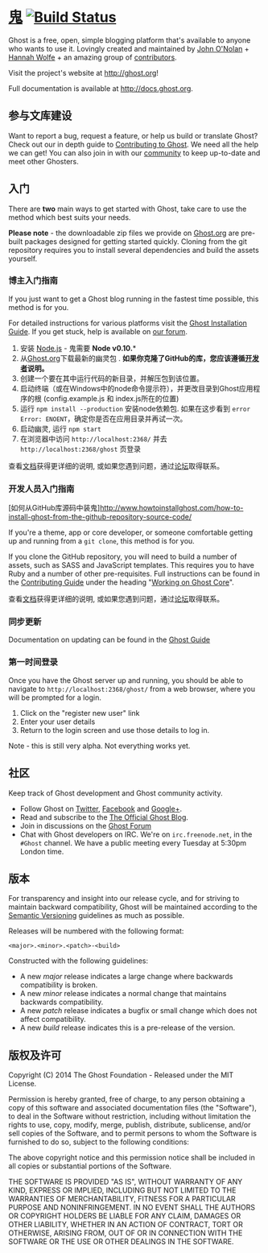 # [鬼](https://github.com/TryGhost/Ghost) [![Build Status](https://travis-ci.org/TryGhost/Ghost.png?branch=master)](https://travis-ci.org/TryGhost/Ghost)

Ghost is a free, open, simple blogging platform that's available to anyone who wants to use it. Lovingly created and maintained by [John O'Nolan](http://twitter.com/JohnONolan) + [Hannah Wolfe](http://twitter.com/ErisDS) + an amazing group of [contributors](https://github.com/TryGhost/Ghost/contributors).

Visit the project's website at <http://ghost.org>!

Full documentation is available at <http://docs.ghost.org>.

## 参与文库建设

Want to report a bug, request a feature, or help us build or translate Ghost? Check out our in depth guide to [Contributing to Ghost](https://github.com/TryGhost/Ghost/blob/master/CONTRIBUTING.md). We need all the help we can get! You can also join in with our [community](https://github.com/TryGhost/Ghost#community) to keep up-to-date and meet other Ghosters.



## 入门

There are **two** main ways to get started with Ghost, take care to use the method which best suits your needs.

**Please note** - the downloadable zip files we provide on [Ghost.org](http://ghost.org/download) are pre-built packages designed for getting started quickly. Cloning from the git repository requires you to install several dependencies and build the assets yourself. 

### 博主入门指南

If you just want to get a Ghost blog running in the fastest time possible, this method is for you.

For detailed instructions for various platforms visit the [Ghost Installation Guide](http://docs.ghost.org/installation/). If you get stuck, help is available on [our forum](http://ghost.org/forum/).

1. 安装 [Node.js](http://nodejs.org) - 鬼需要 **Node v0.10.***
1. 从[Ghost.org](http://ghost.org/download)下载最新的幽灵包 . 
   **如果你克隆了GitHub的库，您应该遵循[开发者](#开发人员入门指南)说明。**
1. 创建一个要在其中运行代码的新目录，并解压包到该位置。
1. 启动终端（或在Windows中的node命令提示符），并更改目录到Ghost应用程序的根 (config.example.js 和 index.js所在的位置)
1. 运行 `npm install --production` 安装node依赖包. 如果在这步看到 `error Error: ENOENT`，确定你是否在应用目录并再试一次。
1. 启动幽灵, 运行 `npm start`
1. 在浏览器中访问 `http://localhost:2368/` 并去 `http://localhost:2368/ghost` 页登录

查看[文档](http://docs.ghost.org/)获得更详细的说明, 或如果您遇到问题，通过[论坛](http://ghost.org/forum)取得联系。



### 开发人员入门指南

[如何从GitHub库源码中装鬼]http://www.howtoinstallghost.com/how-to-install-ghost-from-the-github-repository-source-code/

If you're a theme, app or core developer, or someone comfortable getting up and running from a `git clone`, this method is for you.

If you clone the GitHub repository, you will need to build a number of assets, such as SASS and JavaScript templates. This requires you to have Ruby and a number of other pre-requisites.
Full instructions can be found in the [Contributing Guide](https://github.com/TryGhost/Ghost/blob/master/CONTRIBUTING.md) under the heading "[Working on Ghost Core](https://github.com/TryGhost/Ghost/blob/master/CONTRIBUTING.md#working-on-ghost-core)".

查看[文档](http://docs.ghost.org/)获得更详细的说明, 或如果您遇到问题，通过[论坛](http://ghost.org/forum)取得联系。

### 同步更新

Documentation on updating can be found in the [Ghost Guide](http://docs.ghost.org/installation/upgrading/)

### 第一时间登录

Once you have the Ghost server up and running, you should be able to navigate to `http://localhost:2368/ghost/` from a web browser, where you will be prompted for a login.

1.  Click on the "register new user" link
2.  Enter your user details
3.  Return to the login screen and use those details to log in.

Note - this is still very alpha. Not everything works yet.


## 社区

Keep track of Ghost development and Ghost community activity.

* Follow Ghost on [Twitter](http://twitter.com/TryGhost), [Facebook](http://facebook.com/tryghostapp) and [Google+](https://plus.google.com/114465948129362706086).
* Read and subscribe to the [The Official Ghost Blog](http://blog.ghost.org).
* Join in discussions on the [Ghost Forum](http://ghost.org/forum/)
* Chat with Ghost developers on IRC. We're on `irc.freenode.net`, in the `#Ghost` channel. We have a public meeting every Tuesday at 5:30pm London time.


## 版本

For transparency and insight into our release cycle, and for striving to maintain backward compatibility, Ghost will be maintained according to the [Semantic Versioning](http://semver.org/) guidelines as much as possible.

Releases will be numbered with the following format:

`<major>.<minor>.<patch>-<build>`

Constructed with the following guidelines:

* A new *major* release indicates a large change where backwards compatibility is broken.
* A new *minor* release indicates a normal change that maintains backwards compatibility.
* A new *patch* release indicates a bugfix or small change which does not affect compatibility.
* A new *build* release indicates this is a pre-release of the version.


## 版权及许可

Copyright (C) 2014 The Ghost Foundation - Released under the MIT License.

Permission is hereby granted, free of charge, to any person obtaining a copy of this software and associated documentation files (the "Software"), to deal in the Software without restriction, including without limitation the rights to use, copy, modify, merge, publish, distribute, sublicense, and/or sell copies of the Software, and to permit persons to whom the Software is furnished to do so, subject to the following conditions:

The above copyright notice and this permission notice shall be included in all copies or substantial portions of the Software.

THE SOFTWARE IS PROVIDED "AS IS", WITHOUT WARRANTY OF ANY KIND, EXPRESS OR IMPLIED, INCLUDING BUT NOT LIMITED TO THE WARRANTIES OF MERCHANTABILITY, FITNESS FOR A PARTICULAR PURPOSE AND
NONINFRINGEMENT. IN NO EVENT SHALL THE AUTHORS OR COPYRIGHT HOLDERS BE LIABLE FOR ANY CLAIM, DAMAGES OR OTHER LIABILITY, WHETHER IN AN ACTION OF CONTRACT, TORT OR OTHERWISE, ARISING FROM, OUT OF OR IN CONNECTION WITH THE SOFTWARE OR THE USE OR OTHER DEALINGS IN THE SOFTWARE.
